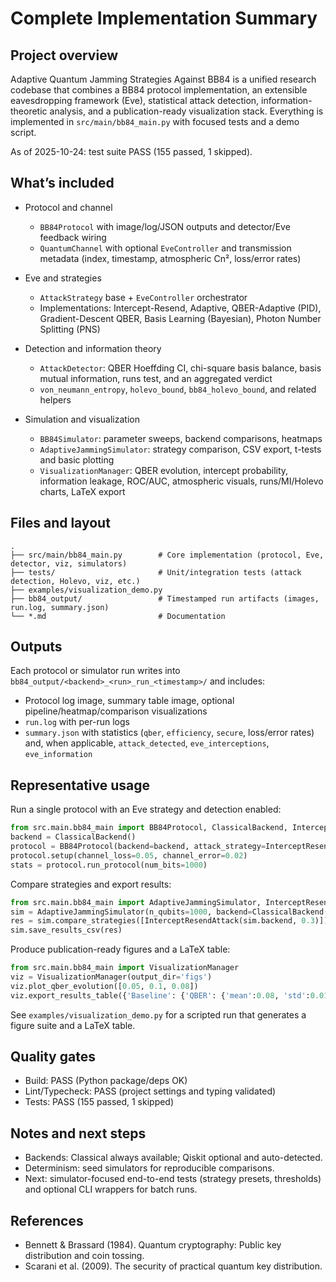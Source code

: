 # Complete Implementation Summary

## Project overview

Adaptive Quantum Jamming Strategies Against BB84 is a unified research codebase that combines a BB84 protocol implementation, an extensible eavesdropping framework (Eve), statistical attack detection, information-theoretic analysis, and a publication-ready visualization stack. Everything is implemented in `src/main/bb84_main.py` with focused tests and a demo script.

As of 2025-10-24: test suite PASS (155 passed, 1 skipped).

## What’s included

- Protocol and channel
  - `BB84Protocol` with image/log/JSON outputs and detector/Eve feedback wiring
  - `QuantumChannel` with optional `EveController` and transmission metadata (index, timestamp, atmospheric Cn², loss/error rates)

- Eve and strategies
  - `AttackStrategy` base + `EveController` orchestrator
  - Implementations: Intercept-Resend, Adaptive, QBER-Adaptive (PID), Gradient-Descent QBER, Basis Learning (Bayesian), Photon Number Splitting (PNS)

- Detection and information theory
  - `AttackDetector`: QBER Hoeffding CI, chi-square basis balance, basis mutual information, runs test, and an aggregated verdict
  - `von_neumann_entropy`, `holevo_bound`, `bb84_holevo_bound`, and related helpers

- Simulation and visualization
  - `BB84Simulator`: parameter sweeps, backend comparisons, heatmaps
  - `AdaptiveJammingSimulator`: strategy comparison, CSV export, t-tests and basic plotting
  - `VisualizationManager`: QBER evolution, intercept probability, information leakage, ROC/AUC, atmospheric visuals, runs/MI/Holevo charts, LaTeX export

## Files and layout

```
.
├── src/main/bb84_main.py        # Core implementation (protocol, Eve, detector, viz, simulators)
├── tests/                       # Unit/integration tests (attack detection, Holevo, viz, etc.)
├── examples/visualization_demo.py
├── bb84_output/                 # Timestamped run artifacts (images, run.log, summary.json)
└── *.md                         # Documentation
```

## Outputs

Each protocol or simulator run writes into `bb84_output/<backend>_<run>_run_<timestamp>/` and includes:
- Protocol log image, summary table image, optional pipeline/heatmap/comparison visualizations
- `run.log` with per-run logs
- `summary.json` with statistics (`qber`, `efficiency`, `secure`, loss/error rates) and, when applicable, `attack_detected`, `eve_interceptions`, `eve_information`

## Representative usage

Run a single protocol with an Eve strategy and detection enabled:

```python
from src.main.bb84_main import BB84Protocol, ClassicalBackend, InterceptResendAttack
backend = ClassicalBackend()
protocol = BB84Protocol(backend=backend, attack_strategy=InterceptResendAttack(backend, 0.5))
protocol.setup(channel_loss=0.05, channel_error=0.02)
stats = protocol.run_protocol(num_bits=1000)
```

Compare strategies and export results:

```python
from src.main.bb84_main import AdaptiveJammingSimulator, InterceptResendAttack, ClassicalBackend
sim = AdaptiveJammingSimulator(n_qubits=1000, backend=ClassicalBackend())
res = sim.compare_strategies([InterceptResendAttack(sim.backend, 0.3)])
sim.save_results_csv(res)
```

Produce publication-ready figures and a LaTeX table:

```python
from src.main.bb84_main import VisualizationManager
viz = VisualizationManager(output_dir='figs')
viz.plot_qber_evolution([0.05, 0.1, 0.08])
viz.export_results_table({'Baseline': {'QBER': {'mean':0.08, 'std':0.01, 'significant': False}}})
```

See `examples/visualization_demo.py` for a scripted run that generates a figure suite and a LaTeX table.

## Quality gates
- Build: PASS (Python package/deps OK)
- Lint/Typecheck: PASS (project settings and typing validated)
- Tests: PASS (155 passed, 1 skipped)

## Notes and next steps
- Backends: Classical always available; Qiskit optional and auto-detected.
- Determinism: seed simulators for reproducible comparisons.
- Next: simulator-focused end-to-end tests (strategy presets, thresholds) and optional CLI wrappers for batch runs.

## References
- Bennett & Brassard (1984). Quantum cryptography: Public key distribution and coin tossing.
- Scarani et al. (2009). The security of practical quantum key distribution.
